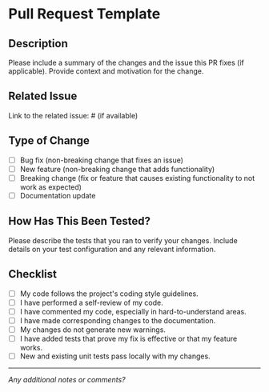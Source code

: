 # Pull Request Template

## Description

Please include a summary of the changes and the issue this PR fixes (if applicable). Provide context and motivation for the change.

## Related Issue

Link to the related issue: # (if available)

## Type of Change

- [ ] Bug fix (non-breaking change that fixes an issue)
- [ ] New feature (non-breaking change that adds functionality)
- [ ] Breaking change (fix or feature that causes existing functionality to not work as expected)
- [ ] Documentation update

## How Has This Been Tested?

Please describe the tests that you ran to verify your changes. Include details on your test configuration and any relevant information.

## Checklist

- [ ] My code follows the project's coding style guidelines.
- [ ] I have performed a self-review of my code.
- [ ] I have commented my code, especially in hard-to-understand areas.
- [ ] I have made corresponding changes to the documentation.
- [ ] My changes do not generate new warnings.
- [ ] I have added tests that prove my fix is effective or that my feature works.
- [ ] New and existing unit tests pass locally with my changes.

---

*Any additional notes or comments?*

